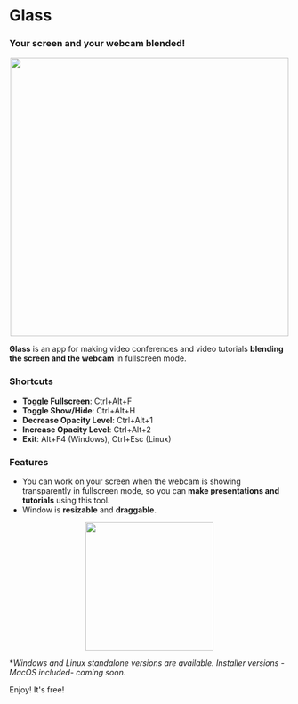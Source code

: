 # Glass
### Your screen and your webcam blended!

<!-- <p align="center"><img src="https://i.imgur.com/qXuRtvU.png" width="250" /></p> -->
<p align="center"><img src="https://media.tenor.com/images/e13928e4845b2edad84c6a12f13e8681/tenor.gif" width="500" /></p>

**Glass** is an app for making video conferences and video tutorials **blending the screen and the webcam** in fullscreen mode.

### Shortcuts
- **Toggle Fullscreen**: Ctrl+Alt+F
- **Toggle Show/Hide**: Ctrl+Alt+H
- **Decrease Opacity Level**: Ctrl+Alt+1
- **Increase Opacity Level**: Ctrl+Alt+2
- **Exit**: Alt+F4 (Windows), Ctrl+Esc (Linux)

### Features
- You can work on your screen when the webcam is showing transparently in fullscreen mode, so you can **make presentations and tutorials** using this tool.
- Window is **resizable** and **draggable**.

<p align="center"><a href="https://github.com/jersonlatorre/webcam-glass/releases/latest"><img src="https://i.imgur.com/LKSKpt3.png" width="230" /></a></p>

**Windows and Linux standalone versions are available. Installer versions -MacOS included- coming soon.*

Enjoy! It's free!
